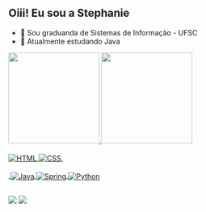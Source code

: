 ## Oiii! Eu sou a Stephanie

- 🔭 Sou graduanda de Sistemas de Informação - UFSC
- 🌱 Atualmente estudando Java

 <div>
  <a href="https://github.com/steph-cs">
  <img height="180em" src="https://github-readme-stats.vercel.app/api?username=steph-cs&show_icons=true&theme=monokai&include_all_commits=true&count_private=true"/>
  <img height="180em" src="https://github-readme-stats.vercel.app/api/top-langs/?username=steph-cs&layout=compact&langs_count=7&theme=monokai"/>
</div>
<div style="display: inline_block"><br>
  
  <img align="center" alt="HTML"  src="https://img.shields.io/badge/HTML5-E34F26?style=for-the-badge&logo=html5&logoColor=white">
  <img align="center" alt="CSS"  src="https://img.shields.io/badge/CSS3-1572B6?style=for-the-badge&logo=css3&logoColor=white>                                                                                  <img align="center" alt="Js" " src="https://img.shields.io/badge/JavaScript-F7DF1E?style=for-the-badge&logo=javascript&logoColor=black"> 
  <img align="center" alt=""  src="https://img.shields.io/badge/Bootstrap-563D7C?style=for-the-badge&logo=bootstrap&logoColor=white">
 
</div>
<div style="display: inline_block"><br>
   <img align="center" alt=""  src="https://img.shields.io/badge/PHP-777BB4?style=for-the-badge&logo=php&logoColor=white">
  <img align="center" alt="Java"  src="https://img.shields.io/badge/Java-ED8B00?style=for-the-badge&logo=java&logoColor=white">
  <img align="center" alt="Spring"  src="https://img.shields.io/badge/Spring-6DB33F?style=for-the-badge&logo=spring&logoColor=white">
  <img align="center" alt="Python"  src="https://img.shields.io/badge/Python-14354C?style=for-the-badge&logo=python&logoColor=white">
</div> 
  
  ##
 
<div> 
  <a href="mailto:stecampelo@gmail.com"><img src="https://img.shields.io/badge/-Gmail-%23333?style=for-the-badge&logo=gmail&logoColor=white" target="_blank"></a>
  <a href="https://www.linkedin.com/in/stephanie-campelo" target="_blank"><img src="https://img.shields.io/badge/-LinkedIn-%230077B5?style=for-the-badge&logo=linkedin&logoColor=white" target="_blank"></a> 
</div>
